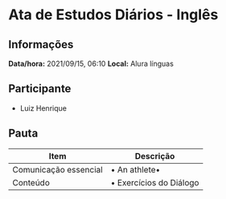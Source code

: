 # Ata de Estudos Diários - Inglês

## Informações

**Data/hora:** 2021/09/15, 06:10
**Local:** Alura línguas <br>

## Participante

- Luiz Henrique

## Pauta

| Item                  | Descrição                    |
| --------------------- | ---------------------------- |
| Comunicação essencial | • An athlete• <br>           |
| Conteúdo              | • Exercícios do Diálogo <br> |
